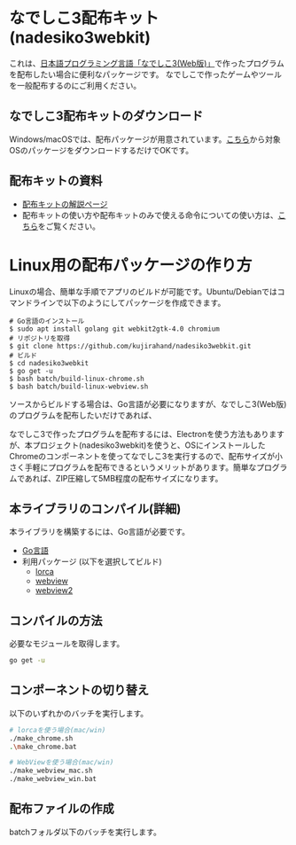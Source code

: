 # なでしこ3配布キット(nadesiko3webkit)

これは、[日本語プログラミング言語「なでしこ3(Web版)」](https://nadesi.com/)で作ったプログラムを配布したい場合に便利なパッケージです。
なでしこで作ったゲームやツールを一般配布するのにご利用ください。

## なでしこ3配布キットのダウンロード

Windows/macOSでは、配布パッケージが用意されています。[こちら](https://github.com/kujirahand/nadesiko3webkit/releases)から対象OSのパッケージをダウンロードするだけでOKです。

## 配布キットの資料

- [配布キットの解説ページ](https://nadesi.com/doc3/go.php?16421)
- 配布キットの使い方や配布キットのみで使える命令についての使い方は、[こちら](batch/res/README.md)をご覧ください。

# Linux用の配布パッケージの作り方

Linuxの場合、簡単な手順でアプリのビルドが可能です。Ubuntu/Debianではコマンドラインで以下のようにしてパッケージを作成できます。

```
# Go言語のインストール
$ sudo apt install golang git webkit2gtk-4.0 chromium
# リポジトリを取得
$ git clone https://github.com/kujirahand/nadesiko3webkit.git
# ビルド
$ cd nadesiko3webkit
$ go get -u
$ bash batch/build-linux-chrome.sh
$ bash batch/build-linux-webview.sh
```

ソースからビルドする場合は、Go言語が必要になりますが、なでしこ3(Web版)のプログラムを配布したいだけであれば、

なでしこ3で作ったプログラムを配布するには、Electronを使う方法もありますが、本プロジェクト(nadesiko3webkit)を使うと、OSにインストールしたChromeのコンポーネントを使ってなでしこ3を実行するので、配布サイズが小さく手軽にプログラムを配布できるというメリットがあります。簡単なプログラムであれば、ZIP圧縮して5MB程度の配布サイズになります。

## 本ライブラリのコンパイル(詳細)

本ライブラリを構築するには、Go言語が必要です。

 - [Go言語](https://golang.org/)
 - 利用パッケージ (以下を選択してビルド)
   - [lorca](https://github.com/zserge/lorca)
   - [webview](https://github.com/webview/webview)
   - [webview2](https://github.com/jchv/go-webview2)

## コンパイルの方法

必要なモジュールを取得します。

```bash
go get -u
```

## コンポーネントの切り替え

以下のいずれかのバッチを実行します。

```bash
# lorcaを使う場合(mac/win)
./make_chrome.sh
.\make_chrome.bat

# WebViewを使う場合(mac/win)
./make_webview_mac.sh
./make_webview_win.bat
```

## 配布ファイルの作成

batchフォルダ以下のバッチを実行します。

